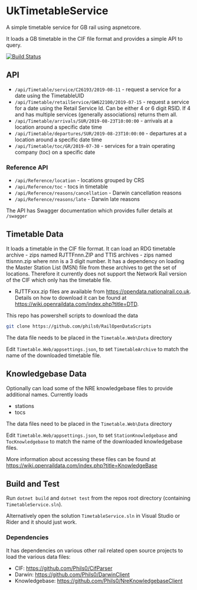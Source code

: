 # UkTimetableService
A simple timetable service for GB rail using aspnetcore.

It loads a GB timetable in the CIF file format and provides a simple API to query.

[![Build Status](https://dev.azure.com/phils0oss/UkRailProjects/_apis/build/status/Phils0.UkTimetableService?branchName=master)](https://dev.azure.com/phils0oss/UkRailProjects/_build/latest?definitionId=2&branchName=master)

## API

* `/api/Timetable/service/C26193/2019-08-11`  - request a service for a date using the TimetableUID
* `/api/Timetable/retailService/GW622100/2019-07-15`   - request a service for a date using the Retail Service Id.  Can be either 4 or 6 digit RSID.  If 4 and has multiple services (generally associations) returns them all.
* `/api/Timetable/arrivals/SUR/2019-08-23T10:00:00`   - arrivals at a location around a specific date time
* `/api/Timetable/departures/SUR/2019-08-23T10:00:00`   - departures at a location around a specific date time
* `/api/Timetable/toc/GR/2019-07-30`   - services for a train operating company (toc) on a specific date

### Reference API

* `/api/Reference/location`   - locations grouped by CRS
* `/api/Reference/toc`   - tocs in timetable
* `/api/Reference/reasons/cancellation` - Darwin cancellation reasons
* `/api/Reference/reasons/late` - Darwin late reasons

The API has Swagger documentation which provides fuller details at `/swagger`

## Timetable Data

It loads a timetable in the CIF file format.  It can load an RDG timetable archive - zips named RJTTFnnn.ZIP and TTIS archives - zips named ttisnnn.zip where nnn is a 3 digit number.  It has a dependency on loading the Master Station List (MSN) file from these archives to get the set of locations. Therefore it currently does not support the Network Rail version of the CIF which only has the timetable file. 

* RJTTFxxx.zip files are available from https://opendata.nationalrail.co.uk. Details on how to download it can be found at https://wiki.openraildata.com/index.php?title=DTD.

This repo has powershell scripts to download the data 
```bash
git clone https://github.com/phils0/RailOpenDataScripts
```
The data file needs to be placed in the `Timetable.Web\Data` directory

Edit `Timetable.Web/appsettings.json`, to set  `TimetableArchive` to match the name of the downloaded timetable file.

## Knowledgebase Data

Optionally can load some of the NRE knowledgebase files to provide additional names.  Currently loads
* stations
* tocs

The data files need to be placed in the `Timetable.Web\Data` directory

Edit `Timetable.Web/appsettings.json`, to set  `StationKnowledgebase` and `TocKnowledgebase` to match the name of the downloaded knowledgebase files.

More information about accessing these files can be found at https://wiki.openraildata.com/index.php?title=KnowledgeBase

## Build and Test

Run `dotnet build` and `dotnet test` from the repos root directory (containing `TimetableService.sln`).

Alternatively open the solution `TimetableService.sln` in Visual Studio or Rider and it should just work.

### Dependencies

It has dependencies on various other rail related open source projects to load the various data files:

* CIF: https://github.com/Phils0/CifParser
* Darwin: https://github.com/Phils0/DarwinClient
* Knowledgebase: https://github.com/Phils0/NreKnowledgebaseClient
